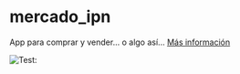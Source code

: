 # mercado_ipn

App para comprar y vender... o algo así...
[Más información](https://play.google.com/store/apps/details?id=com.exus.srwnn_mobile)

![Test:](https://github.com/Exusai/MercadoIPN/blob/master/Teaser-M-IPN.gif)
